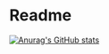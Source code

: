 # Readme
[![Anurag's GitHub stats](https://github-readme-stats.vercel.app/api?username=Lain404)](https://github.com/anuraghazra/github-readme-stats)
